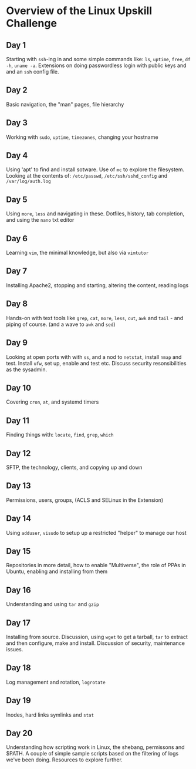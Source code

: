 # Overview of the Linux Upskill Challenge

## Day 1

Starting with `ssh`-ing in and some simple commands like: `ls`, `uptime`, `free`, `df -h`, `uname -a`. Extensions on doing passwordless login with public keys and and an `ssh` config file.

## Day 2

Basic navigation, the "man" pages, file hierarchy

## Day 3 

Working with `sudo`, `uptime`, `timezones`, changing your hostname

## Day 4

Using 'apt' to find and install sotware. Use of `mc` to explore the filesystem. Looking at the contents of: `/etc/passwd`, `/etc/ssh/sshd_config` and `/var/log/auth.log`

## Day 5

Using `more`, `less` and navigating in these. Dotfiles, history, tab completion, and using the `nano` txt editor

## Day 6

Learning `vim`, the minimal knowledge, but also via `vimtutor`

## Day 7

Installing Apache2, stopping and starting, altering the content, reading logs

## Day 8

Hands-on with text tools like `grep`, `cat`, `more`, `less`, `cut`, `awk` and `tail` - and piping of course. (and a wave to `awk` and `sed`)

 ## Day 9

Looking at open ports with with `ss`, and a nod to `netstat`, install `nmap` and test. Install `ufw`, set up, enable and test etc. Discuss security resonsibilities as the sysadmin.

 ## Day 10

 Covering `cron`, `at`, and systemd timers

## Day 11

Finding things with: `locate`, `find`, `grep`, `which`

## Day 12

SFTP, the technology, clients, and copying up and down

## Day 13

Permissions, users, groups, (ACLS and SELinux in the Extension)

## Day 14

Using `adduser`, `visudo` to setup up a restricted "helper" to manage our host

## Day 15

Repositories in more detail, how to enable "Multiverse", the role of PPAs in Ubuntu, enabling and installing from them

## Day 16

Understanding and using `tar` and `gzip`

## Day 17

Installing from source. Discussion, using `wget` to get a tarball, `tar` to extract and then configure, make and install. Discussion of security, maintenance issues.

## Day 18

Log management and rotation, `logrotate`

## Day 19

Inodes, hard links symlinks and `stat`

 ## Day 20

Understanding how scripting work in Linux, the shebang, permissons and $PATH. A couple of simple sample scripts based on the filtering of logs we've been doing. Resources to explore further.

